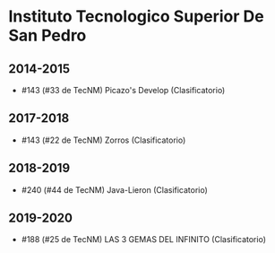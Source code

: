 # Instituto Tecnologico Superior De San Pedro

## 2014-2015

- #143 (#33 de TecNM) Picazo's Develop (Clasificatorio)

## 2017-2018

- #143 (#22 de TecNM) Zorros (Clasificatorio)

## 2018-2019

- #240 (#44 de TecNM) Java-Lieron (Clasificatorio)

## 2019-2020

- #188 (#25 de TecNM) LAS 3 GEMAS DEL INFINITO (Clasificatorio)


